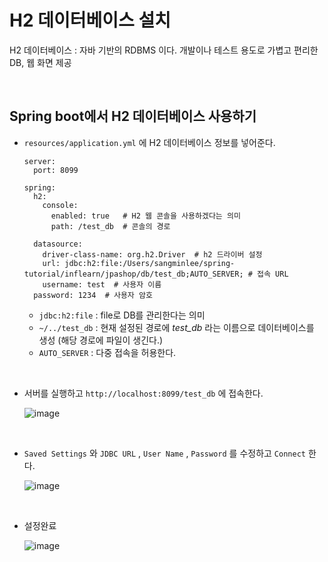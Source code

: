 # H2 데이터베이스 설치

H2 데이터베이스 : 자바 기반의 RDBMS 이다. 개발이나 테스트 용도로 가볍고 편리한 DB, 웹 화면 제공

<br>

## Spring boot에서 H2 데이터베이스 사용하기

* `resources/application.yml` 에 H2 데이터베이스 정보를 넣어준다.

  ```properties
  server:
    port: 8099
    
  spring:
    h2:
      console:
        enabled: true   # H2 웹 콘솔을 사용하겠다는 의미
        path: /test_db  # 콘솔의 경로
  
    datasource:
      driver-class-name: org.h2.Driver  # h2 드라이버 설정
      url: jdbc:h2:file:/Users/sangminlee/spring-tutorial/inflearn/jpashop/db/test_db;AUTO_SERVER; # 접속 URL
      username: test  # 사용자 이름
    password: 1234  # 사용자 암호
  ```
  
  * `jdbc:h2:file` : file로 DB를 관리한다는 의미
  * `~/../test_db` : 현재 설정된 경로에 *test_db* 라는 이름으로 데이터베이스를 생성 (해당 경로에 파일이 생긴다.)
  * `AUTO_SERVER` : 다중 접속을 허용한다.

<br>

* 서버를 실행하고 `http://localhost:8099/test_db` 에 접속한다.

  ![image](https://user-images.githubusercontent.com/43431081/89618438-09a32600-d8c7-11ea-957e-1648f521b650.png)

<br>

* `Saved Settings` 와 `JDBC URL` , `User Name` ,  `Password` 를 수정하고 `Connect` 한다.

  ![image](https://user-images.githubusercontent.com/43431081/89618879-ed53b900-d8c7-11ea-877e-fa10c357ef49.png)

<br>

* 설정완료

  ![image](https://user-images.githubusercontent.com/43431081/89619087-51767d00-d8c8-11ea-842a-a5629bef6575.png)